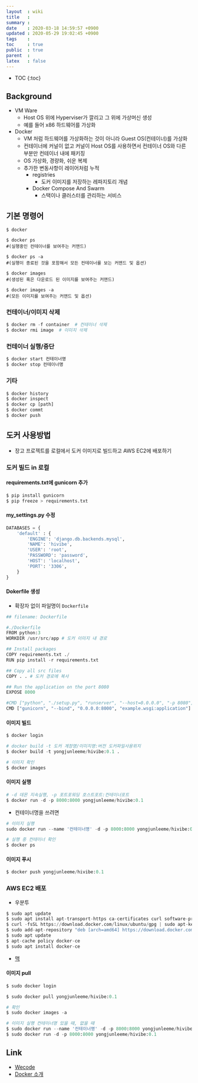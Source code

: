 ```yaml
---
layout  : wiki
title   : 
summary : 
date    : 2020-03-18 14:59:57 +0900
updated : 2020-05-29 19:02:45 +0900
tags    : 
toc     : true
public  : true
parent  : 
latex   : false
---
```

* TOC
{:toc}

## Background

- VM Ware
    - Host OS 위에 Hyperviser가 깔리고 그 위에 가상머신 생성
    - 예를 들어 x86 하드웨어를 가상화
- Docker
    - VM 처럼 하드웨어를 가상화하는 것이 아니라 Guest OS(컨테이너)를 가상화
    - 컨테이너에 커널이 없고 커널이 Host OS를 사용하면서 컨테이너 OS와 다른 부분만 컨테이너 내에 패키징
    - OS 가상화, 경량화, 쉬운 복제
    - 추가한 변동사항이 레이어처럼 누적
        - registries
            -  도커 이미지를 저장하는 레파지토리 개념
        - Docker Compose And Swarm
            - 스택이나 클러스터를 관리하는 서비스

## 기본 명령어

```shell
$ docker

$ docker ps
#(실행중인 컨테이너를 보여주는 커맨드) 

$ docker ps -a
#(실행이 종료된 것을 포함해서 모든 컨테이너를 보는 커맨드 및 옵션)

$ docker images
#(생성된 혹은 다운로드 된 이미지를 보여주는 커맨드)

$ docker images -a
#(모든 이미지를 보여주는 커맨드 및 옵션)
```

### 컨테이너/이미지 삭제

```python
$ docker rm -f container  # 컨테이너 삭제
$ docker rmi image  # 이미지 삭제
```

### 컨테이너 실행/중단

```python
$ docker start 컨테이너명
$ docker stop 컨테이너명
```

### 기타

```python
$ docker history
$ docker inspect
$ docker cp [path]
$ docker commt
$ docker push
```

## 도커 사용방법

- 장고 프로젝트를 로컬에서 도커 이미지로 빌드하고 AWS EC2에 배포하기

### 도커 빌드 in 로컬

#### requirements.txt에 gunicorn 추가

```python
$ pip install gunicorn
$ pip freeze > requirements.txt
```

#### my_settings.py 수정

```python
DATABASES = {
    'default' : {
        'ENGINE': 'django.db.backends.mysql',    
        'NAME': 'hivibe',                  
        'USER': 'root',                          
        'PASSWORD': 'password',                  
        'HOST': 'localhost',                     
        'PORT': '3306',                          
    }
}
```

#### Dokerfile 생성

- 확장자 없이 파일명이 `Dockerfile`

```python
## filename: Dockerfile

#./Dockerfile 
FROM python:3
WORKDIR /usr/src/app # 도커 이미지 내 경로

## Install packages 
COPY requirements.txt ./
RUN pip install -r requirements.txt 

## Copy all src files 
COPY . . # 도커 경로에 복사

## Run the application on the port 8080 
EXPOSE 8000 

#CMD ["python", "./setup.py", "runserver", "--host=0.0.0.0", "-p 8080"] 
CMD ["gunicorn", "--bind", "0.0.0.0:8000", "example.wsgi:application"] # example에는 내 프로젝트의 wsgi 가 위치한 디렉토리를 명시
```

#### 이미지 빌드

```python
$ docker login
```

```python
# docker build -t 도커 계정명/이미지명:버전 도커파일사용위치
$ docker build -t yongjunleeme/hivibe:0.1 . 
```

```python
# 이미지 확인
$ docker images
```

#### 이미지 실행

```python
# -d 데몬 지속실행, -p 포트포워딩 호스트포트:컨테이너포트
$ docker run -d -p 8000:8000 yongjunleeme/hivibe:0.1
```

- 컨테이너명을 쓰려면

```python
# 이미지 실행
sudo docker run --name '컨테이너명' -d -p 8000:8000 yongjunleeme/hivibe:0.1 
```


```python
# 실행 중 컨테이너 확인
$ docker ps
```

#### 이미지 푸시

```python
$ docker push yongjunleeme/hivibe:0.1
```

### AWS EC2 배포

- 우분투

```python
$ sudo apt update
$ sudo apt install apt-transport-https ca-certificates curl software-properties-common
$ curl -fsSL https://download.docker.com/linux/ubuntu/gpg | sudo apt-key add -
$ sudo add-apt-repository "deb [arch=amd64] https://download.docker.com/linux/ubuntu bionic stable"
$ sudo apt update
$ apt-cache policy docker-ce
$ sudo apt install docker-ce
```

- [맥](https://hub.docker.com/editions/community/docker-ce-desktop-mac)

#### 이미지 pull

```python
$ sudo docker login
```

```python
$ sudo docker pull yongjunleeme/hivibe:0.1
```

```python
# 확인
$ sudo docker images -a
```

```python
# 이미지 실행 컨테이너명 있을 때, 없을 때
$ sudo docker run --name '컨테이너명' -d -p 8000:8000 yongjunleeme/hivibe:0.1 
$ sudo docker run -d -p 8000:8000 yongjunleeme/hivibe:0.1
```

## Link

- [Wecode](https://stackoverflow.com/c/wecode/questions/275)
- [Docker 소개](https://bcho.tistory.com/805)
